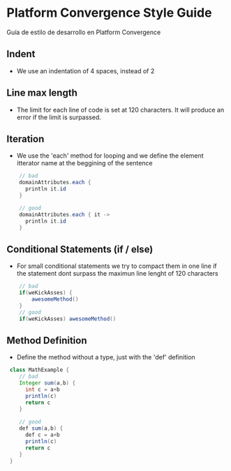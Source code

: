 # Platform Convergence Style Guide
Guía de estilo de desarrollo en Platform Convergence

## Indent

- We use an indentation of 4 spaces, instead of 2


## Line max length

 - The limit for each line of code is set at 120 characters. It will produce an error if the limit is surpassed.

## Iteration

- We use the 'each' method for looping and we define the element itterator name at the beggining of the sentence
```java
    // bad
    domainAttributes.each {
      println it.id
    }

    // good
    domainAttributes.each { it ->
      println it.id
    }
```

## Conditional Statements (if / else)
- For small conditional statements we try to compact them in one line if the statement dont surpass the maximun line lenght of 120 characters

```java
    // bad
    if(weKickAsses) {
        awesomeMethod()
    }
    // good
    if(weKickAsses) awesomeMethod()
```
## Method Definition
- Define the method without a type, just with the 'def' definition

```java
 class MathExample {
    // bad
    Integer sum(a,b) {
      int c = a+b
      println(c)
      return c
    }
    
    // good
    def sum(a,b) {
      def c = a+b
      println(c)
      return c
    }
 }
```
